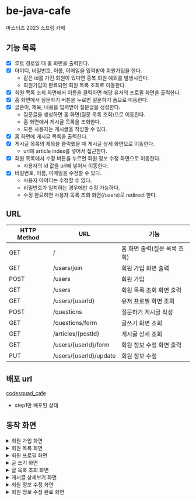 # be-java-cafe
마스터즈 2023 스프링 카페 

## 기능 목록
- [x] 루트 경로일 때 홈 화면을 출력한다.
- [x] 아이디, 비밀번호, 이름, 이메일을 입력받아 회원가입을 한다.
  - 같은 id를 가진 회원이 있다면 중복 회원 예외를 발생시킨다. 
  - 회원가입이 완료되면 회원 목록 조회로 이동한다.
- [x] 회원 목록 조회 화면에서 이름을 클릭하면 해당 유저의 프로필 화면을 출력한다.
- [x] 홈 화면에서 질문하기 버튼을 누르면 질문하기 폼으로 이동한다.
- [x] 글쓴이, 제목, 내용을 입력받아 질문글을 생성한다.
  - 질문글을 생성하면 홈 화면(질문 목록 조회)으로 이동한다.
  - 홈 화면에서 게시글 목록을 조회한다.
  - 모든 사용자는 게시글을 작성할 수 있다.
- [x] 홈 화면에 게시글 목록을 출력한다.
- [x] 게시글 목록의 제목을 클릭했을 때 게시글 상세 화면으로 이동한다.
  - url에 article index를 넣어서 접근한다.
- [x] 회원 목록에서 수정 버튼을 누르면 회원 정보 수정 화면으로 이동한다.
  - 사용자의 id 값을 url에 넣어서 이동한다.
- [x] 비밀번호, 이름, 이메일을 수정할 수 있다.
  - 사용자 아이디는 수정할 수 없다.
  - 비밀번호가 일치하는 경우에만 수정 가능하다.
  - 수정 완료하면 사용자 목록 조회 화면(/users)로 redirect 한다.

## URL
|__HTTP Method__|__URL__| __기능__            |
|---------------|-------|-------------------|
|GET|/| 홈 화면 출력(질문 목록 조회) |
|GET|/users/join| 회원 가입 화면 출력       |
|POST|/users| 회원 가입             |
|GET|/users| 회원 목록 조회 화면 출력    |
|GET|/users/{userId}| 유저 프로필 화면 조회      |
|POST|/questions| 질문하기 게시글 작성       |
|GET|/questions/form| 글쓰기 화면 조회|
|GET|/articles/{postId}| 게시글 상세 조회|
|GET|/users/{userId}/form| 회원 정보 수정 화면 출력|
|PUT|/users/{userId}/update| 회원 정보 수정|

## 배포 url
[codesquad_cafe](http://52.79.232.139:8080/)
- step1만 배포된 상태


## 동작 화면
<details>
<summary>회원 가입 화면</summary>
<div>

![join](https://user-images.githubusercontent.com/57451700/228421158-31b1cb57-4d2a-4f82-a076-1f45b592725b.png)

</div>
</details>

<details>
<summary>회원 목록 화면</summary>
<div>

![list](https://user-images.githubusercontent.com/57451700/228422180-0ce2e663-7884-4416-af84-e9b22a9e9577.png)

</div>
</details>

<details>
<summary>회원 프로필 화면</summary>
<div>

![profile](https://user-images.githubusercontent.com/57451700/228422257-efad632c-1b2e-4466-ad0c-86f25ca3e782.png)
</div>
</details>

<details>
<summary>글 쓰기 화면</summary>
<div>

![qnahome](https://user-images.githubusercontent.com/57451700/230138787-e5bc6df5-c552-46b6-a10b-d2f4d87b97c9.png)

</div>
</details>

<details>
<summary>글 목록 조회 화면</summary>
<div>

![home](https://user-images.githubusercontent.com/57451700/230138874-eaf86b43-34a4-40c7-be5d-4568c614798b.png)

</div>
</details>

<details>
<summary>게시글 상세보기 화면</summary>
<div>

![detail](https://user-images.githubusercontent.com/57451700/230138947-09aa8971-a73e-46f7-82a7-cd04f158d86e.png)

</div>
</details>

<details>
<summary>회원 정보 수정 화면</summary>
<div>

![form](https://user-images.githubusercontent.com/57451700/230179012-c77d8570-97f8-425e-9866-04c998422589.png)

</div>
</details>

<details>
<summary>회원 정보 수정 완료 화면</summary>
<div>

![update](https://user-images.githubusercontent.com/57451700/230179038-0ce9898b-ade4-4f0b-a8cb-5eaab10fc48a.png)

</div>
</details>


